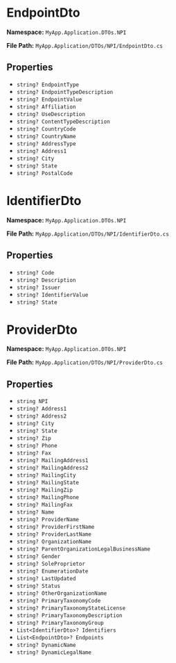 # EndpointDto

**Namespace:** `MyApp.Application.DTOs.NPI`

**File Path:** `MyApp.Application/DTOs/NPI/EndpointDto.cs`

## Properties

- `string? EndpointType`
- `string? EndpointTypeDescription`
- `string? EndpointValue`
- `string? Affiliation`
- `string? UseDescription`
- `string? ContentTypeDescription`
- `string? CountryCode`
- `string? CountryName`
- `string? AddressType`
- `string? Address1`
- `string? City`
- `string? State`
- `string? PostalCode`

# IdentifierDto

**Namespace:** `MyApp.Application.DTOs.NPI`

**File Path:** `MyApp.Application/DTOs/NPI/IdentifierDto.cs`

## Properties

- `string? Code`
- `string? Description`
- `string? Issuer`
- `string? IdentifierValue`
- `string? State`

# ProviderDto

**Namespace:** `MyApp.Application.DTOs.NPI`

**File Path:** `MyApp.Application/DTOs/NPI/ProviderDto.cs`

## Properties

- `string NPI`
- `string? Address1`
- `string? Address2`
- `string? City`
- `string? State`
- `string? Zip`
- `string? Phone`
- `string? Fax`
- `string? MailingAddress1`
- `string? MailingAddress2`
- `string? MailingCity`
- `string? MailingState`
- `string? MailingZip`
- `string? MailingPhone`
- `string? MailingFax`
- `string? Name`
- `string? ProviderName`
- `string? ProviderFirstName`
- `string? ProviderLastName`
- `string? OrganizationName`
- `string? ParentOrganizationLegalBusinessName`
- `string? Gender`
- `string? SoleProprietor`
- `string? EnumerationDate`
- `string? LastUpdated`
- `string? Status`
- `string? OtherOrganizationName`
- `string? PrimaryTaxonomyCode`
- `string? PrimaryTaxonomyStateLicense`
- `string? PrimaryTaxonomyDescription`
- `string? PrimaryTaxonomyGroup`
- `List<IdentifierDto>? Identifiers`
- `List<EndpointDto>? Endpoints`
- `string? DynamicName`
- `string? DynamicLegalName`

